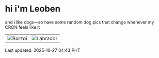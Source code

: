 # hi i'm Leoben

and i like dogs—so have some random dog pics that change whenever my CRON feels like it

|  |  |
|--------|----------|
| ![Borzoi](https://random-dog-vercel.vercel.app/api/random-borzoi?v=1761511398) | ![Labrador](https://random-dog-vercel.vercel.app/api/random-labrador?v=1761511398) |

Last updated: 2025-10-27 04:43 PHT
